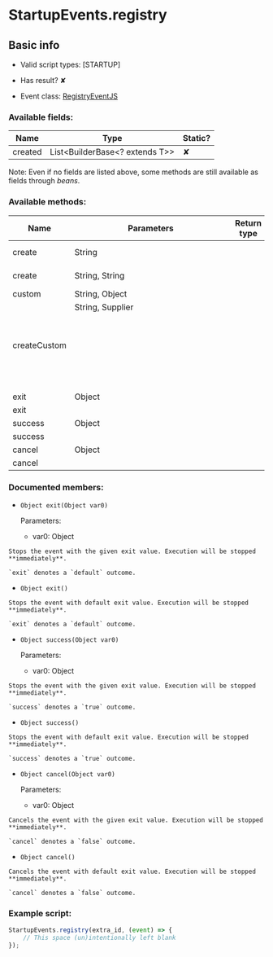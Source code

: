 # StartupEvents.registry

## Basic info

- Valid script types: [STARTUP]

- Has result? ✘

- Event class: [RegistryEventJS](https://github.com/KubeJS-Mods/KubeJS/tree/2001/common/src/main/java/dev/latvian/mods/kubejs/registry/RegistryEventJS.java)

### Available fields:

| Name | Type | Static? |
| ---- | ---- | ------- |
| created | List<BuilderBase<? extends T>> | ✘ |

Note: Even if no fields are listed above, some methods are still available as fields through *beans*.

### Available methods:

| Name | Parameters | Return type | Static? |
| ---- | ---------- | ----------- | ------- |
| create | String |  | BuilderBase<? extends T> | ✘ |
| create | String, String |  | BuilderBase<? extends T> | ✘ |
| custom | String, Object |  | CustomBuilderObject | ✘ |
| createCustom | String, Supplier<Object> |  | CustomBuilderObject | ✘ |
| exit | Object |  | Object | ✘ |
| exit |  |  | Object | ✘ |
| success | Object |  | Object | ✘ |
| success |  |  | Object | ✘ |
| cancel | Object |  | Object | ✘ |
| cancel |  |  | Object | ✘ |


### Documented members:

- `Object exit(Object var0)`

  Parameters:
  - var0: Object

```
Stops the event with the given exit value. Execution will be stopped **immediately**.

`exit` denotes a `default` outcome.
```

- `Object exit()`
```
Stops the event with default exit value. Execution will be stopped **immediately**.

`exit` denotes a `default` outcome.
```

- `Object success(Object var0)`

  Parameters:
  - var0: Object

```
Stops the event with the given exit value. Execution will be stopped **immediately**.

`success` denotes a `true` outcome.
```

- `Object success()`
```
Stops the event with default exit value. Execution will be stopped **immediately**.

`success` denotes a `true` outcome.
```

- `Object cancel(Object var0)`

  Parameters:
  - var0: Object

```
Cancels the event with the given exit value. Execution will be stopped **immediately**.

`cancel` denotes a `false` outcome.
```

- `Object cancel()`
```
Cancels the event with default exit value. Execution will be stopped **immediately**.

`cancel` denotes a `false` outcome.
```



### Example script:

```js
StartupEvents.registry(extra_id, (event) => {
	// This space (un)intentionally left blank
});
```

